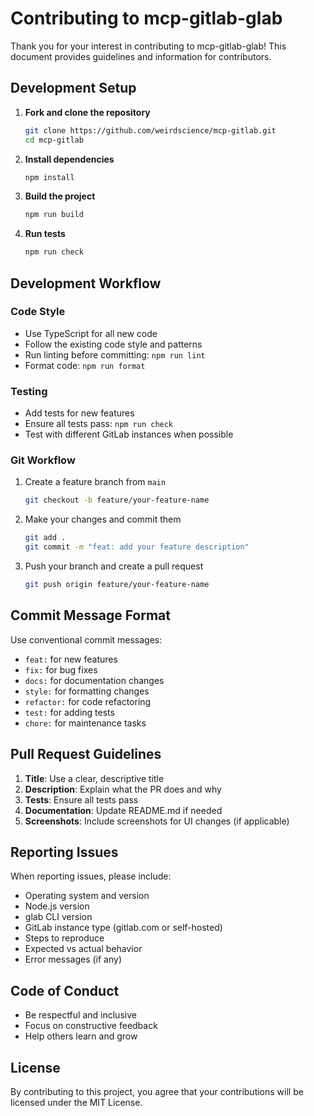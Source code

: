 # Contributing to mcp-gitlab-glab

Thank you for your interest in contributing to mcp-gitlab-glab! This document provides guidelines and information for contributors.

## Development Setup

1. **Fork and clone the repository**
   ```bash
   git clone https://github.com/weirdscience/mcp-gitlab.git
   cd mcp-gitlab
   ```

2. **Install dependencies**
   ```bash
   npm install
   ```

3. **Build the project**
   ```bash
   npm run build
   ```

4. **Run tests**
   ```bash
   npm run check
   ```

## Development Workflow

### Code Style

- Use TypeScript for all new code
- Follow the existing code style and patterns
- Run linting before committing: `npm run lint`
- Format code: `npm run format`

### Testing

- Add tests for new features
- Ensure all tests pass: `npm run check`
- Test with different GitLab instances when possible

### Git Workflow

1. Create a feature branch from `main`
   ```bash
   git checkout -b feature/your-feature-name
   ```

2. Make your changes and commit them
   ```bash
   git add .
   git commit -m "feat: add your feature description"
   ```

3. Push your branch and create a pull request
   ```bash
   git push origin feature/your-feature-name
   ```

## Commit Message Format

Use conventional commit messages:

- `feat:` for new features
- `fix:` for bug fixes
- `docs:` for documentation changes
- `style:` for formatting changes
- `refactor:` for code refactoring
- `test:` for adding tests
- `chore:` for maintenance tasks

## Pull Request Guidelines

1. **Title**: Use a clear, descriptive title
2. **Description**: Explain what the PR does and why
3. **Tests**: Ensure all tests pass
4. **Documentation**: Update README.md if needed
5. **Screenshots**: Include screenshots for UI changes (if applicable)

## Reporting Issues

When reporting issues, please include:

- Operating system and version
- Node.js version
- glab CLI version
- GitLab instance type (gitlab.com or self-hosted)
- Steps to reproduce
- Expected vs actual behavior
- Error messages (if any)

## Code of Conduct

- Be respectful and inclusive
- Focus on constructive feedback
- Help others learn and grow

## License

By contributing to this project, you agree that your contributions will be licensed under the MIT License.
